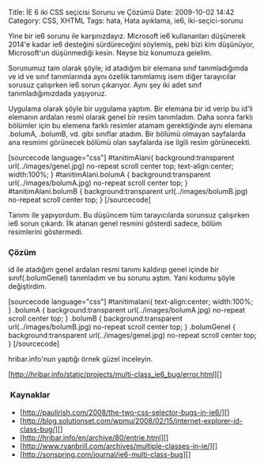 Title: İE 6 iki CSS seçicisi Sorunu ve Çözümü
Date: 2009-10-02 14:42
Category: CSS, XHTML
Tags: hata, Hata ayıklama, ie6, iki-seçici-sorunu

Yine bir ie6 sorunu ile karşınızdayız. Microsoft ie6 kullananları
düşünerek 2014'e kadar ie6 desteğini sürdüreceğini söylemiş, peki bizi
kim düşünüyor, Microsoft'un düşünmediği kesin. Neyse biz konumuza
gelelim.

Sorunumuz tam olarak şöyle; id atadığım bir elemana sınıf tanımladığımda
ve id ve sınıf tanımlarında aynı özellik tanımlamış isem diğer
tarayıcılar sorusuz çalışırken ie6 sorun çıkarıyor. Aynı şey iki adet
sınıf tanımladığımızdada yaşıyoruz. 

Uygulama olarak şöyle bir uygulama yaptım. Bir elemana bir id verip bu
id'li elemanın ardalan resmi olarak genel bir resim tanımladım. Daha
sonra farklı bölümler için bu elemena farklı resimler atamam
gerektiğinde aynı elemana .bolumA, .bolumB, vd. gibi sınıflar atadım.
Bir bölümü olmayan sayfalarda ana resmimi görünecek bölümü olan
sayfalarda ise ilgili resim görünecekti. 

[sourcecode language="css"] #tanitimAlani{ background:transparent
url(../images/genel.jpg) no-repeat scroll center top; text-align:center;
width:100%; } #tanitimAlani.bolumA { background:transparent
url(../images/bolumA.jpg) no-repeat scroll center top; }
#tanitimAlani.bolumB { background:transparent url(../images/bolumB.jpg)
no-repeat scroll center top; } [/sourcecode]

Tanımı ile yapıyordum. Bu düşüncem tüm tarayıcılarda sorunsuz çalışırken
ie6 sorun çıkardı. İlk atanan genel resmini gösterdi sadece, bölüm
resimlerini göstermedi.

### Çözüm

id ile atadığım genel ardalan resmi tanımı kaldırıp genel içinde bir
sınıf(.bolumGenel) tanımladım ve bu sorunu aştım. Yani kodumu şöyle
değiştirdim.

[sourcecode language="css"] #tanitimalani{ text-align:center;
width:100%; } .bolumA { background:transparent url(../images/bolumA.jpg)
no-repeat scroll center top; } .bolumB { background:transparent
url(../images/bolumB.jpg) no-repeat scroll center top; } .bolumGenel {
background:transparent url(../images/genel.jpg) no-repeat scroll center
top; } [/sourcecode]

hribar.info'nun yaptığı örnek güzel inceleyin.

[http://hribar.info/static/projects/multi-class_ie6_bug/error.html][]

###  Kaynaklar

-   [http://paulirish.com/2008/the-two-css-selector-bugs-in-ie6/][]
-   [http://blog.solutionset.com/wpmu/2008/02/15/internet-explorer-id-class-bug/][]
-   [http://hribar.info/en/archive/80/entrie.html][]
-   [http://www.ryanbrill.com/archives/multiple-classes-in-ie/][]
-   [http://sonspring.com/journal/ie6-multi-class-bug][]

</p>

  [http://hribar.info/static/projects/multi-class_ie6_bug/error.html]:
    http://hribar.info/static/projects/multi-class_ie6_bug/error.html
  [http://paulirish.com/2008/the-two-css-selector-bugs-in-ie6/]: http://paulirish.com/2008/the-two-css-selector-bugs-in-ie6/
    "http://paulirish.com/2008/the-two-css-selector-bugs-in-ie6/"
  [http://blog.solutionset.com/wpmu/2008/02/15/internet-explorer-id-class-bug/]:
    http://blog.solutionset.com/wpmu/2008/02/15/internet-explorer-id-class-bug/
    "http://blog.solutionset.com/wpmu/2008/02/15/internet-explorer-id-class-bug/"
  [http://hribar.info/en/archive/80/entrie.html]: http://hribar.info/en/archive/80/entrie.html
    "http://hribar.info/en/archive/80/entrie.html"
  [http://www.ryanbrill.com/archives/multiple-classes-in-ie/]: http://www.ryanbrill.com/archives/multiple-classes-in-ie/
    "http://www.ryanbrill.com/archives/multiple-classes-in-ie/"
  [http://sonspring.com/journal/ie6-multi-class-bug]: http://sonspring.com/journal/ie6-multi-class-bug
    "http://sonspring.com/journal/ie6-multi-class-bug"
